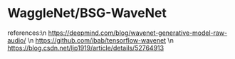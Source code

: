 # WaggleNet/BSG-WaveNet


references:\n
https://deepmind.com/blog/wavenet-generative-model-raw-audio/ \n
https://github.com/ibab/tensorflow-wavenet \n
https://blog.csdn.net/ljp1919/article/details/52764913
